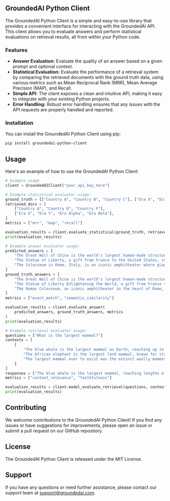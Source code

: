 ## GroundedAI Python Client

The GroundedAI Python Client is a simple and easy-to-use library that provides a convenient interface for interacting with the GroundedAI API. This client allows you to evaluate answers and perform statistical evaluations on retrieval results, all from within your Python code.

### Features

- **Answer Evaluation:** Evaluate the quality of an answer based on a given prompt and optional context.
- **Statistical Evaluation:** Evaluate the performance of a retrieval system by comparing the retrieved documents with the ground truth data, using various metrics such as Mean Reciprocal Rank (MRR), Mean Average Precision (MAP), and Recall.
- **Simple API:** The client exposes a clean and intuitive API, making it easy to integrate with your existing Python projects.
- **Error Handling:** Robust error handling ensures that any issues with the API requests are properly handled and reported.

### Installation

You can install the GroundedAI Python Client using pip:

```bash
pip install groundedai-python-client
```
## Usage

Here's an example of how to use the GroundedAI Python Client:

```python
# Example usage
client = GroundedAIClient("your_api_key_here")

# Example statistical evaluator usage:
ground_truth = [["Country A", "Country B", "Country C"], ["Era X", "Era Y", "Era Z"]]
retrieved_docs = [
    ["Country A", "Country D", "Country F"],
    ["Era X", "Era Y", "Era Alpha", "Era Beta"],
]
metrics = ["mrr", "map", "recall"]

evaluation_results = client.evaluate_statistical(ground_truth, retrieved_docs, metrics)
print(evaluation_results)

# Example answer evaluator usage:
predicted_answers = [
    "The Great Wall of China is the world's largest human-made structure, stretching over 13,000 miles.",
    "The Statue of Liberty, a gift from France to the United States, stands tall in New York Harbor as a symbol of freedom and democracy.",
    "The Colosseum in Rome, Italy, is an iconic amphitheater where gladiatorial games and public spectacles took place during the Roman Empire.",
]
ground_truth_answers = [
    "The Great Wall of China is the world's largest human-made structure, stretching over 13,000 miles.",
    "The Statue of Liberty Enlightening the World, a gift from France to the United States, stands in New York Harbor as a symbol of freedom and friendship.",
    "The Roman Colosseum, an iconic amphitheater in the heart of Rome, Italy, hosted gladiatorial games and public spectacles during the Roman Empire.",
]
metrics = ["exact_match", "semantic_similarity"]

evaluation_results = client.evaluate_answer(
    predicted_answers, ground_truth_answers, metrics
)
print(evaluation_results)

# Example retrieval evaluator usage:
questions = ["What is the largest mammal?"]
contexts = [
    [
        "The blue whale is the largest mammal on Earth, reaching up to 30 meters in length and weighing up to 180 tons.",
        "The African elephant is the largest land mammal, known for its impressive size and intelligence.",
        "The largest mammal ever to exist was the extinct woolly mammoth, which stood up to 4 meters tall and weighed up to 6 tons.",
    ]
]
responses = ["The blue whale is the largest mammal, reaching lengths of up to 30 meters."]
metrics = ["context_relevance", "faithfulness"]

evaluation_results = client.model_evaluate_retrieval(questions, contexts, responses, metrics)
print(evaluation_results)
```
## Contributing

We welcome contributions to the GroundedAI Python Client! If you find any issues or have suggestions for improvements, please open an issue or submit a pull request on our GitHub repository.

## License

The GroundedAI Python Client is released under the MIT License.

## Support

If you have any questions or need further assistance, please contact our support team at support@groundedai.com.
